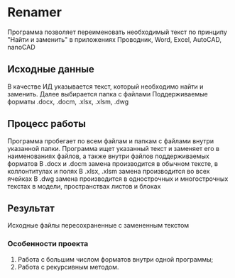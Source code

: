 # Renamer
Программа позволяет переименовать необходимый текст по принципу "Найти и заменить" в приложениях Проводник, Word, Excel, AutoCAD, nanoCAD

## Исходные данные
В качестве ИД указывается текст, который необходимо найти и заменить. Далее выбирается папка с файлами
Поддерживаемые форматы .docx, .docm, .xlsx, .xlsm, .dwg

## Процесс работы
Программа пробегает по всем файлам и папкам с файлами внутри указанной папки. Программа ищет указанный текст и заменяет его в наименованиях файлов, а также внутри файлов поддерживаемых форматов
В .docx и .docm замена производится в обычном тексте, в коллонтитулах и полях
В .xlsx, .xlsm замена производится во всех ячейках
В .dwg замена производится в однострочных и многострочных текстах в модели, пространствах листов и блоках

## Результат
Исходные файлы пересохраненные с замененным текстом

### Особенности проекта
1. Работа с большим числом форматов внутри одной программы;
2. Работа с рекурсивным методом.
